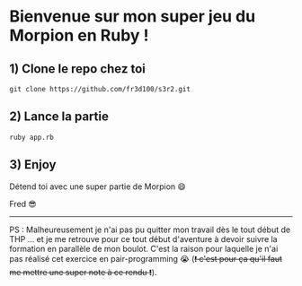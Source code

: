 Bienvenue sur mon super jeu du Morpion en Ruby !
======

## 1) Clone le repo chez toi
```
git clone https://github.com/fr3d100/s3r2.git
```

## 2) Lance la partie
```
ruby app.rb
```

## 3) Enjoy 
Détend toi avec une super partie de Morpion :smile:
 


Fred :sunglasses:


----
PS : Malheureusement je n'ai pas pu quitter mon travail dès le tout début de THP ... et je me retrouve pour ce tout début d'aventure à devoir suivre la formation en parallèle de mon boulot. C'est la raison pour laquelle je n'ai pas réalisé cet exercice en pair-programming :sob: (~~:exclamation: c'est pour ça qu'il faut me mettre une super note à ce rendu :exclamation:~~).
